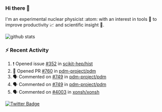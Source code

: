 ### Hi there 👋 

I'm an experimental nuclear physicist :atom: with an interest in tools :wrench: to improve productivity :chart_with_upwards_trend: and scientific insight :telescope:.

![github stats](https://github-readme-stats.vercel.app/api?username=agoose77&show_icons=true&hide_rank=true&hide_title=true&bg_color=30,e76445,904e95&text_color=efe3ec&icon_color=efe3ec)
<!--
**agoose77/agoose77** is a ✨ _special_ ✨ repository because its `README.md` (this file) appears on your GitHub profile.

Here are some ideas to get you started:

- 🔭 I’m currently working on ...
- 🌱 I’m currently learning ...
- 👯 I’m looking to collaborate on ...
- 🤔 I’m looking for help with ...
- 💬 Ask me about ...
- 📫 How to reach me: ...
- 😄 Pronouns: ...
- ⚡ Fun fact: ...
-->

### :zap: Recent Activity
<!--START_SECTION:activity-->
1. ❗️ Opened issue [#352](https://github.com/scikit-hep/hist/issues/352) in [scikit-hep/hist](https://github.com/scikit-hep/hist)
2. 💪 Opened PR [#760](https://github.com/pdm-project/pdm/pull/760) in [pdm-project/pdm](https://github.com/pdm-project/pdm)
3. 🗣 Commented on [#749](https://github.com/pdm-project/pdm/issues/749) in [pdm-project/pdm](https://github.com/pdm-project/pdm)
4. 🗣 Commented on [#749](https://github.com/pdm-project/pdm/issues/749) in [pdm-project/pdm](https://github.com/pdm-project/pdm)
5. 🗣 Commented on [#4003](https://github.com/xonsh/xonsh/issues/4003) in [xonsh/xonsh](https://github.com/xonsh/xonsh)
<!--END_SECTION:activity-->


[![Twitter Badge](https://img.shields.io/twitter/follow/agoose77?style=flat-square&logo=Twitter&logoColor=white&color=cornflowerblue)](https://twitter.com/agoose77)
